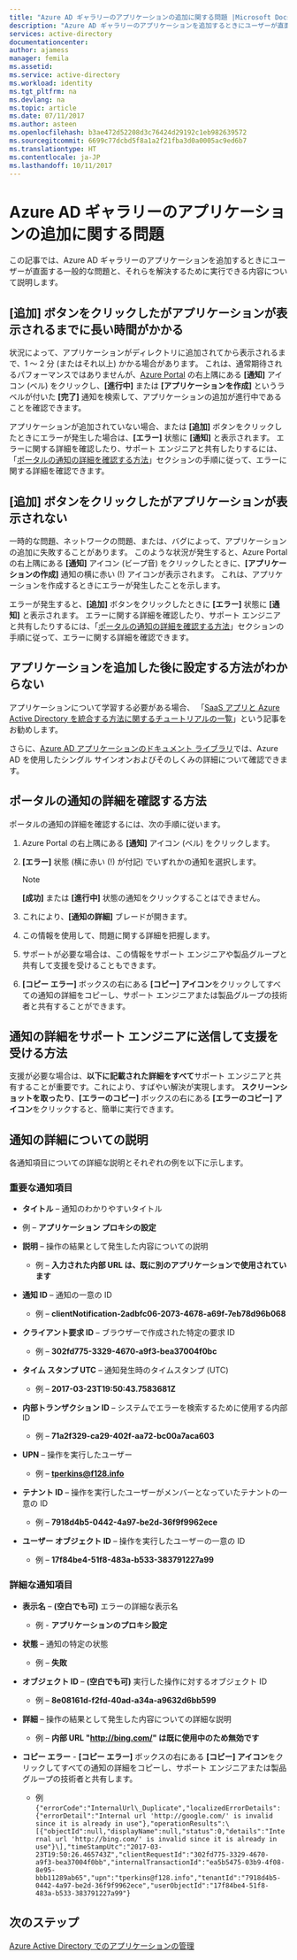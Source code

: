 ```yaml
---
title: "Azure AD ギャラリーのアプリケーションの追加に関する問題 |Microsoft Docs"
description: "Azure AD ギャラリーのアプリケーションを追加するときにユーザーが直面する一般的な問題と、それらを解決するために実行できる内容の説明"
services: active-directory
documentationcenter: 
author: ajamess
manager: femila
ms.assetid: 
ms.service: active-directory
ms.workload: identity
ms.tgt_pltfrm: na
ms.devlang: na
ms.topic: article
ms.date: 07/11/2017
ms.author: asteen
ms.openlocfilehash: b3ae472d52208d3c76424d29192c1eb982639572
ms.sourcegitcommit: 6699c77dcbd5f8a1a2f21fba3d0a0005ac9ed6b7
ms.translationtype: HT
ms.contentlocale: ja-JP
ms.lasthandoff: 10/11/2017
---
```

# <a name="problem-adding-an-azure-ad-gallery-application"></a>Azure AD ギャラリーのアプリケーションの追加に関する問題

この記事では、Azure AD ギャラリーのアプリケーションを追加するときにユーザーが直面する一般的な問題と、それらを解決するために実行できる内容について説明します。

## <a name="i-clicked-the-add-button-and-my-application-took-a-long-time-to-appear"></a>[追加] ボタンをクリックしたがアプリケーションが表示されるまでに長い時間がかかる

状況によって、アプリケーションがディレクトリに追加されてから表示されるまで、1 ～ 2 分 (またはそれ以上) かかる場合があります。 これは、通常期待されるパフォーマンスではありませんが、[Azure Portal](https://portal.azure.com/) の右上隅にある **[通知]** アイコン (ベル) をクリックし、**[進行中]** または **[アプリケーションを作成]** というラベルが付いた **[完了]** 通知を検索して、アプリケーションの追加が進行中であることを確認できます。

アプリケーションが追加されていない場合、または **[追加]** ボタンをクリックしたときにエラーが発生した場合は、**[エラー]** 状態に **[通知]** と表示されます。 エラーに関する詳細を確認したり、サポート エンジニアと共有したりするには、「[ポータルの通知の詳細を確認する方法](#how-to-see-the-details-of-a-portal-notification)」セクションの手順に従って、エラーに関する詳細を確認できます。

## <a name="i-clicked-the-add-button-and-my-application-didnt-appear"></a>[追加] ボタンをクリックしたがアプリケーションが表示されない

一時的な問題、ネットワークの問題、または、バグによって、アプリケーションの追加に失敗することがあります。 このような状況が発生すると、Azure Portal の右上隅にある **[通知]** アイコン (ビープ音) をクリックしたときに、**[アプリケーションの作成]** 通知の横に赤い (!) アイコンが表示されます。 これは、アプリケーションを作成するときにエラーが発生したことを示します。

エラーが発生すると、**[追加]** ボタンをクリックしたときに **[エラー]** 状態に **[通知]** と表示されます。 エラーに関する詳細を確認したり、サポート エンジニアと共有したりするには、「[ポータルの通知の詳細を確認する方法](#how-to-see-the-details-of-a-portal-notification)」セクションの手順に従って、エラーに関する詳細を確認できます。

 ## <a name="i-dont-know-how-to-set-up-my-application-once-ive-added-it"></a>アプリケーションを追加した後に設定する方法がわからない

アプリケーションについて学習する必要がある場合、 「[SaaS アプリと Azure Active Directory を統合する方法に関するチュートリアルの一覧](https://docs.microsoft.com/azure/active-directory/active-directory-saas-tutorial-list)」という記事をお勧めします。

さらに、[Azure AD アプリケーションのドキュメント ライブラリ](https://docs.microsoft.com/azure/active-directory/active-directory-apps-index)では、Azure AD を使用したシングル サインオンおよびそのしくみの詳細について確認できます。

## <a name="how-to-see-the-details-of-a-portal-notification"></a>ポータルの通知の詳細を確認する方法

ポータルの通知の詳細を確認するには、次の手順に従います。

1.  Azure Portal の右上隅にある **[通知]** アイコン (ベル) をクリックします。

2.  **[エラー]** 状態 (横に赤い (!) が付記) でいずれかの通知を選択します。

    >[!NOTE]
    >**[成功]** または **[進行中]** 状態の通知をクリックすることはできません。
    >
    >

3.  これにより、**[通知の詳細]** ブレードが開きます。

4.  この情報を使用して、問題に関する詳細を把握します。

5.  サポートが必要な場合は、この情報をサポート エンジニアや製品グループと共有して支援を受けることもできます。

6.  **[コピー エラー]** ボックスの右にある **[コピー]** **アイコン**をクリックしてすべての通知の詳細をコピーし、サポート エンジニアまたは製品グループの技術者と共有することができます。

## <a name="how-to-get-help-by-sending-notification-details-to-a-support-engineer"></a>通知の詳細をサポート エンジニアに送信して支援を受ける方法

支援が必要な場合は、**以下に記載された詳細をすべて**サポート エンジニアと共有することが重要です。これにより、すばやい解決が実現します。 **スクリーンショットを取ったり**、**[エラーのコピー]** ボックスの右にある **[エラーのコピー] アイコン**をクリックすると、簡単に実行できます。

## <a name="notification-details-explained"></a>通知の詳細についての説明

各通知項目についての詳細な説明とそれぞれの例を以下に示します。

### <a name="essential-notification-items"></a>重要な通知項目

-   **タイトル** – 通知のわかりやすいタイトル

  * 例 – **アプリケーション プロキシの設定**

-   **説明** – 操作の結果として発生した内容についての説明

    -   例 – **入力された内部 URL は、既に別のアプリケーションで使用されています**

-   **通知 ID** – 通知の一意の ID

    -   例 – **clientNotification-2adbfc06-2073-4678-a69f-7eb78d96b068**

-   **クライアント要求 ID** – ブラウザーで作成された特定の要求 ID

    -   例 – **302fd775-3329-4670-a9f3-bea37004f0bc**

-   **タイム スタンプ UTC** – 通知発生時のタイムスタンプ (UTC)

    -   例 – **2017-03-23T19:50:43.7583681Z**

-   **内部トランザクション ID** – システムでエラーを検索するために使用する内部 ID

    -   例 – **71a2f329-ca29-402f-aa72-bc00a7aca603**

-   **UPN** – 操作を実行したユーザー

    -   例 – **tperkins@f128.info**

-   **テナント ID** – 操作を実行したユーザーがメンバーとなっていたテナントの一意の ID

    -   例 – **7918d4b5-0442-4a97-be2d-36f9f9962ece**

-   **ユーザー オブジェクト ID** – 操作を実行したユーザーの一意の ID

    -   例 – **17f84be4-51f8-483a-b533-383791227a99**

### <a name="detailed-notification-items"></a>詳細な通知項目

-   **表示名** – **(空白でも可)** エラーの詳細な表示名

    -   例 - **アプリケーションのプロキシ設定**

-   **状態** – 通知の特定の状態

    -   例 – **失敗**

-   **オブジェクト ID** – **(空白でも可)** 実行した操作に対するオブジェクト ID

    -   例 – **8e08161d-f2fd-40ad-a34a-a9632d6bb599**

-   **詳細** – 操作の結果として発生した内容についての詳細な説明

    -   例 – **内部 URL "http://bing.com/" は既に使用中のため無効です**

-   **コピー エラー** - **[コピー エラー]** ボックスの右にある **[コピー] アイコン**をクリックしてすべての通知の詳細をコピーし、サポート エンジニアまたは製品グループの技術者と共有します。

    -   例 ```{"errorCode":"InternalUrl\_Duplicate","localizedErrorDetails":{"errorDetail":"Internal url 'http://google.com/' is invalid since it is already in use"},"operationResults":\[{"objectId":null,"displayName":null,"status":0,"details":"Internal url 'http://bing.com/' is invalid since it is already in use"}\],"timeStampUtc":"2017-03-23T19:50:26.465743Z","clientRequestId":"302fd775-3329-4670-a9f3-bea37004f0bb","internalTransactionId":"ea5b5475-03b9-4f08-8e95-bbb11289ab65","upn":"tperkins@f128.info","tenantId":"7918d4b5-0442-4a97-be2d-36f9f9962ece","userObjectId":"17f84be4-51f8-483a-b533-383791227a99"}```

## <a name="next-steps"></a>次のステップ
[Azure Active Directory でのアプリケーションの管理](active-directory-enable-sso-scenario.md)
